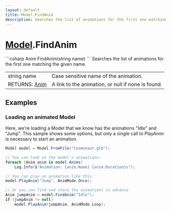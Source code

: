 ```yaml
---
layout: default
title: Model.FindAnim
description: Searches the list of animations for the first one matching the given name.
---
```

# [Model]({{site.url}}/Pages/Reference/Model.html).FindAnim

<div class='signature' markdown='1'>
```csharp
Anim FindAnim(string name)
```
Searches the list of animations for the first one matching
the given name.
</div>

|  |  |
|--|--|
|string name|Case sensitive name of the animation.|
|RETURNS: [Anim]({{site.url}}/Pages/Reference/Anim.html)|A link to the animation, or null if none is found.|





## Examples

### Loading an animated Model
Here, we're loading a Model that we know has the animations "Idle"
and "Jump". This sample shows some options, but only a single call
to PlayAnim is necessary to start an animation.
```csharp
Model model = Model.FromFile("Cosmonaut.glb");

// You can look at the model's animations:
foreach (Anim anim in model.Anims)
	Log.Info($"Animation: {anim.Name} {anim.Duration}s");

// You can play an animation like this
model.PlayAnim("Jump", AnimMode.Once);

// Or you can find and store the animations in advance
Anim jumpAnim = model.FindAnim("Idle");
if (jumpAnim != null)
	model.PlayAnim(jumpAnim, AnimMode.Loop);
```


